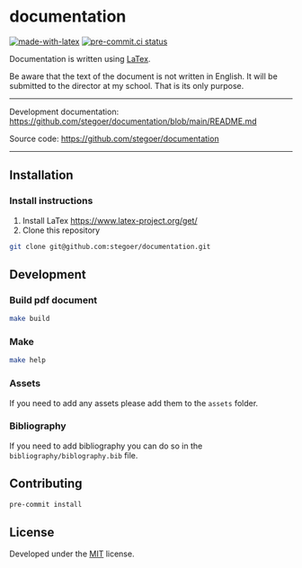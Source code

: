 # documentation

[![made-with-latex](https://img.shields.io/badge/Made%20with-LaTeX-1f425f.svg)](https://www.latex-project.org/)
[![pre-commit.ci status](https://results.pre-commit.ci/badge/github/stegoer/documentation/main.svg)](https://results.pre-commit.ci/latest/github/stegoer/documentation/main)

Documentation is written using [LaTex](https://www.latex-project.org/).

Be aware that the text of the document is not written in English.
It will be submitted to the director at my school.
That is its only purpose.

---

Development documentation: https://github.com/stegoer/documentation/blob/main/README.md

Source code: https://github.com/stegoer/documentation

---

## Installation

### Install instructions

1. Install LaTex https://www.latex-project.org/get/
2. Clone this repository

```sh
git clone git@github.com:stegoer/documentation.git
```

## Development

### Build pdf document

```sh
make build
```

### Make

```sh
make help
```

### Assets

If you need to add any assets please add them to the `assets` folder.

### Bibliography

If you need to add bibliography you can do so in the
`bibliography/biblography.bib` file.

## Contributing

```sh
pre-commit install
```

## License

Developed under the [MIT](https://github.com/stegoer/documentation/blob/master/LICENSE) license.
